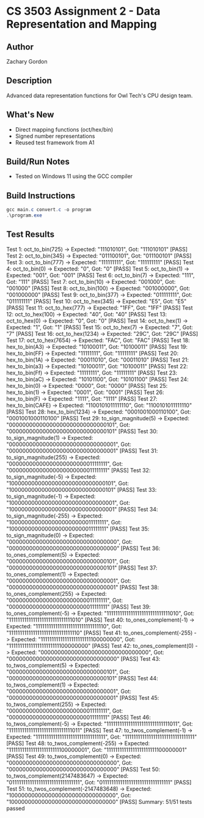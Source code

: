 # CS 3503 Assignment 2 - Data Representation and Mapping

## Author
Zachary Gordon

## Description
Advanced data representation functions for Owl Tech's CPU design team.

## What's New
- Direct mapping functions (oct/hex/bin)
- Signed number representations
- Reused test framework from A1

## Build/Run Notes
- Tested on Windows 11 using the GCC compiler

## Build Instructions
```powershell
gcc main.c convert.c -o program
.\program.exe
```

## Test Results
Test 1: oct_to_bin(725) -> Expected: "111010101", Got: "111010101" [PASS]
Test 2: oct_to_bin(345) -> Expected: "011100101", Got: "011100101" [PASS]
Test 3: oct_to_bin(777) -> Expected: "111111111", Got: "111111111" [PASS]
Test 4: oct_to_bin(0) -> Expected: "0", Got: "0" [PASS]
Test 5: oct_to_bin(1) -> Expected: "001", Got: "001" [PASS]
Test 6: oct_to_bin(7) -> Expected: "111", Got: "111" [PASS]
Test 7: oct_to_bin(10) -> Expected: "001000", Got: "001000" [PASS]
Test 8: oct_to_bin(100) -> Expected: "001000000", Got: "001000000" [PASS]
Test 9: oct_to_bin(377) -> Expected: "011111111", Got: "011111111" [PASS]
Test 10: oct_to_hex(345) -> Expected: "E5", Got: "E5" [PASS]
Test 11: oct_to_hex(777) -> Expected: "1FF", Got: "1FF" [PASS]
Test 12: oct_to_hex(100) -> Expected: "40", Got: "40" [PASS]
Test 13: oct_to_hex(0) -> Expected: "0", Got: "0" [PASS]
Test 14: oct_to_hex(1) -> Expected: "1", Got: "1" [PASS]
Test 15: oct_to_hex(7) -> Expected: "7", Got: "7" [PASS]
Test 16: oct_to_hex(1234) -> Expected: "29C", Got: "29C" [PASS]
Test 17: oct_to_hex(7654) -> Expected: "FAC", Got: "FAC" [PASS]
Test 18: hex_to_bin(A3) -> Expected: "10100011", Got: "10100011" [PASS]
Test 19: hex_to_bin(FF) -> Expected: "11111111", Got: "11111111" [PASS]
Test 20: hex_to_bin(1A) -> Expected: "00011010", Got: "00011010" [PASS]
Test 21: hex_to_bin(a3) -> Expected: "10100011", Got: "10100011" [PASS]
Test 22: hex_to_bin(Ff) -> Expected: "11111111", Got: "11111111" [PASS]
Test 23: hex_to_bin(aC) -> Expected: "10101100", Got: "10101100" [PASS]
Test 24: hex_to_bin(0) -> Expected: "0000", Got: "0000" [PASS]
Test 25: hex_to_bin(1) -> Expected: "0001", Got: "0001" [PASS]
Test 26: hex_to_bin(F) -> Expected: "1111", Got: "1111" [PASS]
Test 27: hex_to_bin(CAFE) -> Expected: "1100101011111110", Got: "1100101011111110" [PASS]
Test 28: hex_to_bin(1234) -> Expected: "0001001000110100", Got: "0001001000110100" [PASS]
Test 29: to_sign_magnitude(5) -> Expected: "00000000000000000000000000000101", Got: "00000000000000000000000000000101" [PASS]
Test 30: to_sign_magnitude(1) -> Expected: "00000000000000000000000000000001", Got: "00000000000000000000000000000001" [PASS]
Test 31: to_sign_magnitude(255) -> Expected: "00000000000000000000000011111111", Got: "00000000000000000000000011111111" [PASS]
Test 32: to_sign_magnitude(-5) -> Expected: "10000000000000000000000000000101", Got: "10000000000000000000000000000101" [PASS]
Test 33: to_sign_magnitude(-1) -> Expected: "10000000000000000000000000000001", Got: "10000000000000000000000000000001" [PASS]
Test 34: to_sign_magnitude(-255) -> Expected: "10000000000000000000000011111111", Got: "10000000000000000000000011111111" [PASS]
Test 35: to_sign_magnitude(0) -> Expected: "00000000000000000000000000000000", Got: "00000000000000000000000000000000" [PASS]
Test 36: to_ones_complement(5) -> Expected: "00000000000000000000000000000101", Got: "00000000000000000000000000000101" [PASS]
Test 37: to_ones_complement(1) -> Expected: "00000000000000000000000000000001", Got: "00000000000000000000000000000001" [PASS]
Test 38: to_ones_complement(255) -> Expected: "00000000000000000000000011111111", Got: "00000000000000000000000011111111" [PASS]
Test 39: to_ones_complement(-5) -> Expected: "11111111111111111111111111111010", Got: "11111111111111111111111111111010" [PASS]
Test 40: to_ones_complement(-1) -> Expected: "11111111111111111111111111111110", Got: "11111111111111111111111111111110" [PASS]
Test 41: to_ones_complement(-255) -> Expected: "11111111111111111111111100000000", Got: "11111111111111111111111100000000" [PASS]
Test 42: to_ones_complement(0) -> Expected: "00000000000000000000000000000000", Got: "00000000000000000000000000000000" [PASS]
Test 43: to_twos_complement(5) -> Expected: "00000000000000000000000000000101", Got: "00000000000000000000000000000101" [PASS]
Test 44: to_twos_complement(1) -> Expected: "00000000000000000000000000000001", Got: "00000000000000000000000000000001" [PASS]
Test 45: to_twos_complement(255) -> Expected: "00000000000000000000000011111111", Got: "00000000000000000000000011111111" [PASS]
Test 46: to_twos_complement(-5) -> Expected: "11111111111111111111111111111011", Got: "11111111111111111111111111111011" [PASS]
Test 47: to_twos_complement(-1) -> Expected: "11111111111111111111111111111111", Got: "11111111111111111111111111111111" [PASS]
Test 48: to_twos_complement(-255) -> Expected: "11111111111111111111111100000001", Got: "11111111111111111111111100000001" [PASS]
Test 49: to_twos_complement(0) -> Expected: "00000000000000000000000000000000", Got: "00000000000000000000000000000000" [PASS]
Test 50: to_twos_complement(2147483647) -> Expected: "01111111111111111111111111111111", Got: "01111111111111111111111111111111" [PASS]
Test 51: to_twos_complement(-2147483648) -> Expected: "10000000000000000000000000000000", Got: "10000000000000000000000000000000" [PASS]
Summary: 51/51 tests passed

